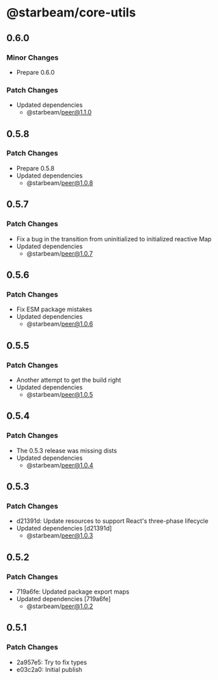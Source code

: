 # @starbeam/core-utils

## 0.6.0

### Minor Changes

- Prepare 0.6.0

### Patch Changes

- Updated dependencies
  - @starbeam/peer@1.1.0

## 0.5.8

### Patch Changes

- Prepare 0.5.8
- Updated dependencies
  - @starbeam/peer@1.0.8

## 0.5.7

### Patch Changes

- Fix a bug in the transition from uninitialized to initialized reactive Map
- Updated dependencies
  - @starbeam/peer@1.0.7

## 0.5.6

### Patch Changes

- Fix ESM package mistakes
- Updated dependencies
  - @starbeam/peer@1.0.6

## 0.5.5

### Patch Changes

- Another attempt to get the build right
- Updated dependencies
  - @starbeam/peer@1.0.5

## 0.5.4

### Patch Changes

- The 0.5.3 release was missing dists
- Updated dependencies
  - @starbeam/peer@1.0.4

## 0.5.3

### Patch Changes

- d21391d: Update resources to support React's three-phase lifecycle
- Updated dependencies [d21391d]
  - @starbeam/peer@1.0.3

## 0.5.2

### Patch Changes

- 719a6fe: Updated package export maps
- Updated dependencies [719a6fe]
  - @starbeam/peer@1.0.2

## 0.5.1

### Patch Changes

- 2a957e5: Try to fix types
- e03c2a0: Initial publish
